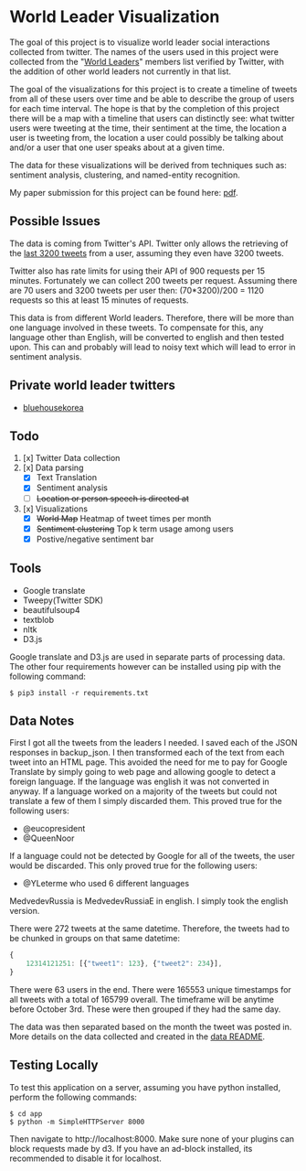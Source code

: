 # World Leader Visualization

The goal of this project is to visualize world leader social interactions collected from twitter.
The names of the users used in this project were collected from the "[World Leaders](https://twitter.com/verified/lists/world-leaders/members?lang=en)" members list verified by Twitter, with the addition of other world leaders not currently in that list.

The goal of the visualizations for this project is to create a timeline of tweets from all of these users over time and be able to describe the group of users for each time interval.
The hope is that by the completion of this project there will be a map with a timeline that users can distinctly see: what twitter users were tweeting at the time, their sentiment at the time, the location a user is tweeting from, the location a user could possibly be talking about and/or a user that one user speaks about at a given time.

The data for these visualizations will be derived from techniques such as: sentiment analysis, clustering, and named-entity recognition.

My paper submission for this project can be found here: [pdf](./docs/paper-template.pdf).

## Possible Issues

The data is coming from Twitter's API.
Twitter only allows the retrieving of the [last 3200 tweets](https://dev.twitter.com/rest/reference/get/statuses/user_timeline) from a user, assuming they even have 3200 tweets.

Twitter also has rate limits for using their API of 900 requests per 15 minutes.
Fortunately we can collect 200 tweets per request. Assuming there are 70 users and 3200 tweets per user then: (70*3200)/200 = 1120 requests so this at least 15 minutes of requests.

This data is from different World leaders. Therefore, there will be more than one language involved in these tweets.
To compensate for this, any language other than English, will be converted to english and then tested upon. This can and probably will lead to noisy text which will lead to error in sentiment analysis.

## Private world leader twitters

- [bluehousekorea](https://twitter.com/bluehousekorea)

## Todo

1. [x] Twitter Data collection
2. [x] Data parsing
	- [x] Text Translation
	- [x] Sentiment analysis
	- [ ] ~~Location or person speech is directed at~~
3. [x] Visualizations
	- [x] ~~World Map~~ Heatmap of tweet times per month
	- [x] ~~Sentiment clustering~~ Top k term usage among users
	- [x] Postive/negative sentiment bar

## Tools

- Google translate
- Tweepy(Twitter SDK)
- beautifulsoup4
- textblob
- nltk
- D3.js

Google translate and D3.js are used in separate parts of processing data.
The other four requirements however can be installed using pip with the following command:

```shell
$ pip3 install -r requirements.txt
```

## Data Notes

First I got all the tweets from the leaders I needed.
I saved each of the JSON responses in backup_json.
I then transformed each of the text from each tweet into an HTML page.
This avoided the need for me to pay for Google Translate by simply going to web page and allowing google to detect a foreign language.
If the language was english it was not converted in anyway.
If a language worked on a majority of the tweets but could not translate a few of them I simply discarded them.
This proved true for the following users:
- @eucopresident
- @QueenNoor

If a language could not be detected by Google for all of the tweets, the user would be discarded.
This only proved true for the following users:
- @YLeterme who used 6 different languages

MedvedevRussia is MedvedevRussiaE in english.
I simply took the english version.

There were 272 tweets at the same datetime.
Therefore, the tweets had to be chunked in groups on that same datetime:

```Javascript
{
	12314121251: [{"tweet1": 123}, {"tweet2": 234}],
}
```

There were 63 users in the end.
There were 165553 unique timestamps for all tweets with a total of 165799 overall.
The timeframe will be anytime before October 3rd.
These were then grouped if they had the same day.

The data was then separated based on the month the tweet was posted in.
More details on the data collected and created in the [data README](./data/README.md).

## Testing Locally

To test this application on a server, assuming you have python installed, perform the following commands:

```
$ cd app
$ python -m SimpleHTTPServer 8000
```

Then navigate to http://localhost:8000.
Make sure none of your plugins can block requests made by d3.
If you have an ad-block installed, its recommended to disable it for localhost.
